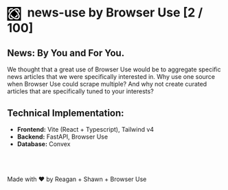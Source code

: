 # <img src = "news-use/public/browser-use-logo.png" alt = "Browser Use Logo" width = "32" height = "32" style = "vertical-align: middle; margin-right: 8px"> news-use by Browser Use [2 / 100]

## News: By You and For You. 

We thought that a great use of Browser Use would be to aggregate specific news articles that we were specifically interested in. Why use one source when Browser Use could scrape multiple? And why not create curated articles that are specifically tuned to your interests? 

## Technical Implementation: 

- **Frontend:** Vite (React + Typescript), Tailwind v4
- **Backend:** FastAPI, Browser Use
- **Database:** Convex

\
\
\
Made with ❤️ by Reagan + Shawn + Browser Use